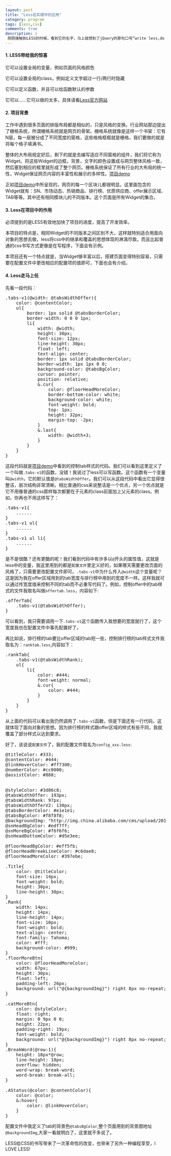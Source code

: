 ```yaml
---
layout: post
title: "Less在实践中的应用"
category: program
tags: [less,css]
comments: true
description: |
 刚刚接触到LESS的时候，看到它的名字，马上就想到了jQuery的那句口号“write less,do more”。看了它的介绍就让人感觉这东西一定很有用，我用less写css后，确有此感。
---
```


#### 1. LESS带给我的惊喜

它可以设置全局的变量，例如页面的风格颜色

它可以设置全局的class，例如定义文字超过一行/两行时隐藏

它可以定义函数，并且可以给函数默认的参数

它可以......它可以做的太多，具体请看<a href="http://lesscss.org/" target="_blank">Less官方网站</a>

#### 2. 项目背景

工作中遇到很多页面的排版布局都是相似的，只是风格的变换。行业网站那边提出了栅格系统，所谓栅格系统就是网页的骨架。栅格系统就像是这样一个书架：它有N层，每一层被分成了不同宽度的窗格，这些格格框框就是栅格，我们要做的就是将每个格子填满书。

整体的大布局规定好后，剩下的就是去编写适应不同窗格的组件，我们将它称为Widget。将这些Widget的边框，背景，文字的颜色设置成与网页整体风格一致，然后塞到相应的框里就形成了整个网页。栅格系统保证了所有行业的大布局的统一性，Widget保证网页内容的丰富性和展示的多样性。<a href="/demo/qingchengwidget/widget.html" target="_blank">项目demo</a>

正如<a href="/demo/qingchengwidget/widget.html" target="_blank">项目demo</a>中所呈现的，网页的每一个区块儿都很明显。这里面包含的Widget就有：SN、市场动态、热销商品、排行榜、优质供应商、offer展示区域、TAB等等。其中还有相同模块儿的不同版本。这个页面是所有Widget的集合。

#### 3. Less在项目中的作用

必须提到的是LESS有效地加快了项目的进度，提高了开发效率。

本项目的特点是，相同Widget的不同版本之间区别不大，这样就特别适合用面向对象的思想去做，less将css中的继承和覆盖的思想体现的淋漓尽致。而且比起普通的css书写方式更像是在写程序，下面会有示例。

本项目还有一个特点就是，当Widget够丰富以后，搭建页面变得特别容易，只需要在配置文件中更改相应的配置项的值即可，下面也会有介绍。

#### 4. Less走马上任

先看一段代码：

<pre class="prettyprint">
.tabs-v1(@width: @tabsWidthOffer){
	color: @contentColor;
	ul{
		border: 1px solid @tabsBorderColor;
		border-width: 0 0 0 1px;
		li{
			width: @width;
			height: 30px;
			font-size: 12px;
			line-height: 30px;
			float: left;
			text-align: center;
			border: 1px solid @tabsBorderColor;
			border-width: 1px 1px 0 0;
			background-color: @tabsBgColor;
			cursor: pointer;
			position: relative;
			&.cur{
				color: @floorHeadMoreColor;
				border-bottom-color: white;
				background-color: white;
				font-weight: bold;
				top: 1px;
				height: 32px;
				margin-top: -2px;
			}
			&.last{
				width: @width+3;
			}
		}
	}
}
</pre>

这段代码就是<a href="/demo/qingchengwidget/widget.html" target="_blank">项目demo</a>中看到的控制tab样式的代码。我们可以看到这里定义了一个叫做```.tabs-v1```的函数，没错！我说过了less可以写函数。这个函数有一个变量叫```@width```，它的默认值是```@tabsWidthOffer```。我们可以从这段代码中看出它显得很整洁，层次结构非常清晰。相比普通的css来说整洁是一个优点，另一个优点就是它不用像普通的css那样每次都要在子元素的class前面加上父元素的class。例如，你再也不用这样写了：

<pre class="prettyprint">
.tabs-v1{
	......
}
.tabs-v1 ul{
	......
}
.tabs-v1 ul li{
	......
}
</pre>

是不是很酷？还有更酷的呢！我们看到代码中有许多以```@```开头的属性值，这就是less中的变量，我这里用到的都是```配置文件```里定义好的，如果哪天需要更改页面的风格了，只需要更改配置文件即可。```.tabs-v1```中为什么传入```@width```这个变量呢？这是因为我在offer区域用到的tab宽度与排行榜中用到的宽度不一样。这样我就可以通过传宽度值来控制不同的tab而不必重写代码了。例如，控制offer中的tab样式的文件我取名叫做```offertab.less```，内容如下:

<pre class="prettyprint">
.offerTab{
	.tabs-v1(@tabsWidthOffer);
}
</pre>

可以看到，我只需要调用一下```.tabs-v1```这个函数传入我想要的宽度就行了，这个宽度我也在配置文件中事先配置好了。

再比如说，排行榜的tab要比offer区域的tab短一些，控制排行榜的tab样式文件我取名为：```ranktab.less```,内容如下：

<pre class="prettyprint">
.rankTab{
	.tabs-v1(@tabsWidthRank);
	ul{
		li{
			color: #444;
			font-weight: normal;
			&.cur{
				color: #444;
			}
		}
	}
}
</pre>

从上面的代码可以看出我仍然调用了```.tabs-v1```函数，但是下面还有一行代码，这就体现了面向对象的思想。因为排行榜的样式跟offer区域的样式有些不同，我就覆盖了部分样式以达到要求。

好了，该说说```配置文件```了，我的配置文件取名为```config_xxx.less```:

<pre class="prettyprint">
@titleColor: #333;
@contentColor: #444;
@linkHoverColor: #ff7300;
@numberColor: #cc0000;
@assistColor: #888;


@styleColor: #3d86c8;
@tabsWidthOffer: 193px;
@tabsWidthRank: 97px;
@tabsWidthOfferV2: 130px;
@tabsBorderColor: #e1e1e1;
@tabsBgColor: #f8f8f8;
@backgroundImg: "http://img.china.alibaba.com/cms/upload/2012/736/183/381637_261003913.png";
@snHeadBgColor: #edf7ff;
@snMoreBgColor: #f6f6f6;
@snHeadBottomColor: #d5e3ee;

@floorHeadBgColor: #eff5fb;
@floorHeadBreakLineColor: #c6dae8;
@floorHeadMoreColor: #397ebe;

.Title{
	color: @titleColor;
	font-size: 14px;
	font-weight: bold;
	height: 30px;
	line-height: 30px;
}
.Rank{
	width: 14px;
	height: 14px;
	line-height: 14px;
	font-size: 10px;
	font-weight: bold;
	text-align: center;
	font-family: Tahoma;
	color: #fff;
	background-color: #999;
}
.floorMoreBtn{
	color: @floorHeadMoreColor;
	width: 67px;
	height: 30px;
	float: left;
	padding-left: 26px;
	background: url("@{backgroundImg}") right 8px no-repeat; 
}

.catMoreBtn{
	color: @styleColor;
	float: right;
	margin: 0 9px 0 0;
	height: 22px;
	padding-right: 19px;
	font-weight: bold;
	background: url("@{backgroundImg}") right 8px no-repeat; 
}
.BreakWord(@row:1){
	height: 18px*@row;
	line-height: 18px;
	overflow: hidden;
	word-wrap: break-word;
	word-break: break-all;
}

.AStatus(@color: @contentColor){
	color: @color;
	&:hover{
		color: @linkHoverColor;
	}
}
</pre>

配置文件中我定义了tab的背景色```@tabsBgColor```,整个页面用到的背景图地址```@backgroundImg```,大家一看就明白了，这里就不多说了。

LESS给CSS的书写带来了一次革命性的改变，也带来了另外一种编程享受，I LOVE LESS!